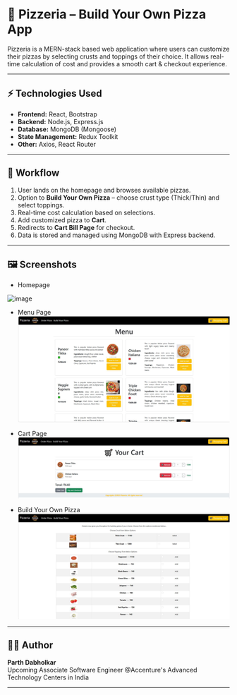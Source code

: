 # 🍕 Pizzeria – Build Your Own Pizza App

Pizzeria is a MERN-stack based web application where users can customize their pizzas by selecting crusts and toppings of their choice. It allows real-time calculation of cost and provides a smooth cart & checkout experience.

---

## ⚡ Technologies Used

- **Frontend:** React, Bootstrap  
- **Backend:** Node.js, Express.js  
- **Database:** MongoDB (Mongoose)  
- **State Management:** Redux Toolkit  
- **Other:** Axios, React Router

---

## 🔄 Workflow

1. User lands on the homepage and browses available pizzas.  
2. Option to **Build Your Own Pizza** – choose crust type (Thick/Thin) and select toppings.  
3. Real-time cost calculation based on selections.  
4. Add customized pizza to **Cart**.  
5. Redirects to **Cart Bill Page** for checkout.  
6. Data is stored and managed using MongoDB with Express backend.

---

## 🖼️ Screenshots
- Homepage  
<img width="1582" height="792" alt="image" src="https://github.com/user-attachments/assets/58322459-7279-44d1-b7d7-cfd70b0659fe" />


- Menu Page  
  ![Menu Page](Screenshots/Capture2.jpg)  

- Cart Page  
  ![Cart](Screenshots/Capture5.jpg)

- Build Your Own Pizza  
  ![Build Your Own Pizza](Screenshots/Capture4.jpg)

---

## 👨‍💻 Author

**Parth Dabholkar**  
Upcoming Associate Software Engineer @Accenture's Advanced Technology Centers in India

---
